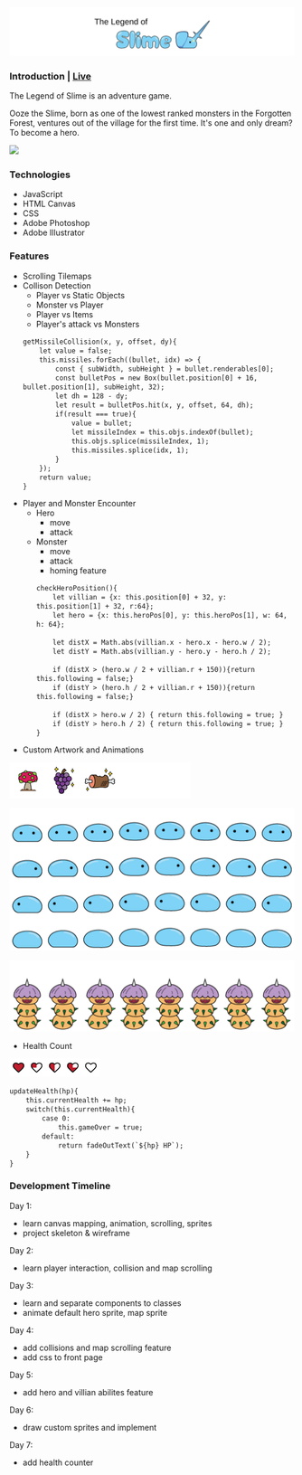 ![](https://github.com/sewilee/Ooze_Awakening/blob/master/assets/readMe/Slime_title.svg)

### Introduction | [Live](https://sewilee.github.io/Ooze_Awakening/)
The Legend of Slime is an adventure game.

Ooze the Slime, born as one of the lowest ranked monsters in the Forgotten Forest, ventures out of the village for the first time. It's one and only dream? To become a hero.

![](assets/readMe/slime-clip.gif)

### Technologies
* JavaScript
* HTML Canvas
* CSS
* Adobe Photoshop
* Adobe Illustrator

### Features
* Scrolling Tilemaps
* Collison Detection
    * Player vs Static Objects
    * Monster vs Player
    * Player vs Items
    * Player's attack vs Monsters
    ```    
    getMissileCollision(x, y, offset, dy){
        let value = false;
        this.missiles.forEach((bullet, idx) => {
            const { subWidth, subHeight } = bullet.renderables[0];
            const bulletPos = new Box(bullet.position[0] + 16, bullet.position[1], subHeight, 32);
            let dh = 128 - dy;
            let result = bulletPos.hit(x, y, offset, 64, dh);
            if(result === true){
                value = bullet; 
                let missileIndex = this.objs.indexOf(bullet);
                this.objs.splice(missileIndex, 1);
                this.missiles.splice(idx, 1);
            }
        });
        return value;
    }
    ```
* Player and Monster Encounter
    * Hero
        * move
        * attack
    * Monster
        * move
        * attack
        * homing feature
        ```
        checkHeroPosition(){
            let villian = {x: this.position[0] + 32, y: this.position[1] + 32, r:64};
            let hero = {x: this.heroPos[0], y: this.heroPos[1], w: 64, h: 64};

            let distX = Math.abs(villian.x - hero.x - hero.w / 2);
            let distY = Math.abs(villian.y - hero.y - hero.h / 2);

            if (distX > (hero.w / 2 + villian.r + 150)){return this.following = false;}
            if (distY > (hero.h / 2 + villian.r + 150)){return this.following = false;}

            if (distX > hero.w / 2) { return this.following = true; }
            if (distY > hero.h / 2) { return this.following = true; }
        }
        ```
* Custom Artwork and Animations

![](assets/images/items.png)

![](assets/images/slime-art.png)

![](assets/images/monster-hp_03.png)

* Health Count

![](assets/images/hearts.png)
```
updateHealth(hp){
    this.currentHealth += hp;
    switch(this.currentHealth){
        case 0:
            this.gameOver = true;
        default: 
            return fadeOutText(`${hp} HP`);
    }
}
```

### Development Timeline
Day 1: 
- learn canvas mapping, animation, scrolling, sprites
- project skeleton & wireframe
    
Day 2: 
- learn player interaction, collision and map scrolling

Day 3: 
- learn and separate components to classes
- animate default hero sprite, map sprite

Day 4: 
- add collisions and map scrolling feature
- add css to front page

Day 5: 
- add hero and villian abilites feature

Day 6: 
- draw custom sprites and implement

Day 7: 
- add health counter
